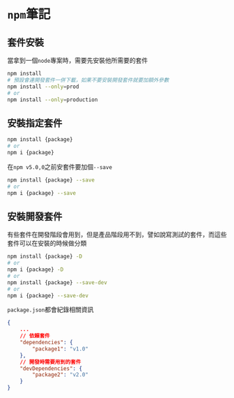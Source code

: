 # `npm`筆記
## 套件安裝
當拿到一個`node`專案時，需要先安裝他所需要的套件
```bash
npm install
# 預設會連開發套件一併下載，如果不要安裝開發套件就要加額外參數
npm install --only=prod
# or
npm install --only=production
```
## 安裝指定套件
```bash
npm install {package}
# or
npm i {package}
```
在`npm v5.0,0`之前安套件要加個`--save`
```bash
npm install {package} --save
# or
npm i {package} --save
```
## 安裝開發套件
有些套件在開發階段會用到，但是產品階段用不到，譬如說寫測試的套件，而這些套件可以在安裝的時候做分類
```bash
npm install {package} -D
# or
npm i {package} -D
# or
npm install {package} --save-dev
# or
npm i {package} --save-dev
```
`package.json`都會紀錄相關資訊
```json
{
    ...
    // 依賴套件
    "dependencies": {
        "package1": "v1.0"
    },
    // 開發時需要用到的套件
    "devDependencies": {
        "package2": "v2.0"
    }
}
```
